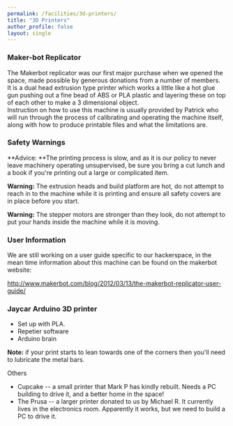 ```yaml
---
permalink: /facilities/3d-printers/
title: "3D Printers"
author_profile: false
layout: single
---
```


### Maker-bot Replicator

The Makerbot replicator was our first major purchase when we opened the
space, made possible by generous donations from a number of members.  It
is a dual head extrusion type printer which works a little like a hot
glue gun pushing out a fine bead of ABS or PLA plastic and layering
these on top of each other to make a 3 dimensional object.\
Instruction on how to use this machine is usually provided by Patrick
who will run through the process of calibrating and operating the
machine itself, along with how to produce printable files and what the
limitations are.

### Safety Warnings

**Advice: **The printing process is slow, and as it is our policy to
never leave machinery operating unsupervised, be sure you bring a cut
lunch and a book if you're printing out a large or complicated item.

**Warning:** The extrusion heads and build platform are hot, do not
attempt to reach in to the machine while it is printing and ensure all
safety covers are in place before you start.

**Warning:** The stepper motors are stronger than they look, do not
attempt to put your hands inside the machine while it is moving.

### User Information

We are still working on a user guide specific to our hackerspace, in the
mean time information about this machine can be found on the makerbot
website:

<http://www.makerbot.com/blog/2012/03/13/the-makerbot-replicator-user-guide/>

### **Jaycar Arduino 3D printer**

-   Set up with PLA.
-   Repetier software
-   Arduino brain

**Note:** if your print starts to lean towards one of the corners then
you'll need to lubricate the metal bars.

Others

-   Cupcake -- a small printer that Mark P has kindly rebuilt. Needs a
    PC building to drive it, and a better home in the space!
-   The Prusa -- a larger printer donated to us by Michael R. It
    currently lives in the electronics room. Apparently it works, but we
    need to build a PC to drive it.
